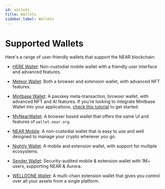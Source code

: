 ```yaml
---
id: wallets
title: Wallets
sidebar_label: Wallets
---
```


# Supported Wallets

Here's a range of user-friendly wallets that support the NEAR blockchain:

- [HERE Wallet](https://www.herewallet.app/): Non-custodial mobile wallet with a friendly user interface and advanced features.

- [Meteor Wallet](https://wallet.meteorwallet.app/): Both a browser and extension wallet, with advanced NFT features.

- [Mintbase Wallet](https://wallet.mintbase.xyz/): A passkey meta-transaction, browser wallet, with advanced NFT and AI features. If you're looking to integrate Mintbase Wallet into your applications, [check this tutorial](https://docs.mintbase.xyz/wallet/integrating-mintbase-wallet) to get started.

- [MyNearWallet](https://mynearwallet.com/): A browser based wallet that offers the same UI and features of `wallet.near.org`.

- [NEAR Mobile](https://nearmobile.app/): A non-custodial wallet that is easy to use and well designed to manage your crypto wherever you go.

- [Nightly Wallet](https://wallet.nightly.app/download): A mobile and extension wallet, with support for multiple ecosystems.

- [Sender Wallet](https://sender.org/): Security-audited mobile & extension wallet with 1M+ users, supporting NEAR & Aurora.

- [WELLDONE Wallet](https://welldonestudio.io/): A multi-chain extension wallet that gives you control over all your assets from a single platform.
